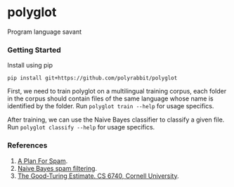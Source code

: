 polyglot
========

Program language savant

### Getting Started
Install using pip

```
pip install git+https://github.com/polyrabbit/polyglot
```

First, we need to train polyglot on a multilingual training corpus, each folder in the corpus should contain files of the same language whose name is identified by the folder. Run `polyglot train --help` for usage specifics.

After training, we can use the Naive Bayes classifier to classify a given file. Run `polyglot classify --help` for usage specifics.

### References
 1. [A Plan For Spam](http://www.paulgraham.com/spam.html).
 2. [Naive Bayes spam filtering](http://en.wikipedia.org/wiki/Naive_Bayes_spam_filtering).
 3. [The Good-Turing Estimate. CS 6740, Cornell University](http://www.cs.cornell.edu/courses/cs6740/2010sp/guides/lec11.pdf).
